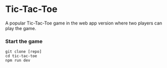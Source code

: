 # Tic-Tac-Toe

A popular Tic-Tac-Toe game in the web app version where two players can play the game.

### Start the game

```
git clone [repo]
cd tic-tac-toe
npm run dev
```
